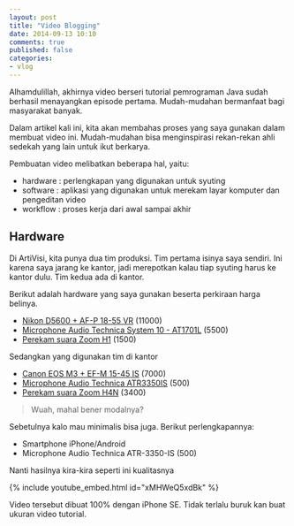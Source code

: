 ```yaml
---
layout: post
title: "Video Blogging"
date: 2014-09-13 10:10
comments: true
published: false
categories:
- vlog
---
```


Alhamdulillah, akhirnya video berseri tutorial pemrograman Java sudah berhasil menayangkan episode pertama. Mudah-mudahan bermanfaat bagi masyarakat banyak.

Dalam artikel kali ini, kita akan membahas proses yang saya gunakan dalam membuat video ini. Mudah-mudahan bisa menginspirasi rekan-rekan ahli sedekah yang lain untuk ikut berkarya.

<!--more-->

Pembuatan video melibatkan beberapa hal, yaitu:

* hardware : perlengkapan yang digunakan untuk syuting
* software : aplikasi yang digunakan untuk merekam layar komputer dan pengeditan video
* workflow : proses kerja dari awal sampai akhir

## Hardware ##

Di ArtiVisi, kita punya dua tim produksi. Tim pertama isinya saya sendiri. Ini karena saya jarang ke kantor, jadi merepotkan kalau tiap syuting harus ke kantor dulu. Tim kedua ada di kantor.

Berikut adalah hardware yang saya gunakan beserta perkiraan harga belinya.

* [Nikon D5600 + AF-P 18-55 VR](http://www.tokocamzone.com/Nikon-D5600-Kit-18-55mm-VR) (11000)
* [Microphone Audio Technica System 10 - AT1701L](http://www.lazada.co.id/audio-technica-at1701l-system-10-clip-on-wireless-untuk-dslr-hitam-840344.html) (5500)
* [Perekam suara Zoom H1](http://www.tokocamzone.com/Zoom-H1-Handy-Recorder-APH-1-Accessories) (1500)

Sedangkan yang digunakan tim di kantor

* [Canon EOS M3 + EF-M 15-45 IS](http://www.tokocamzone.com/Canon-EOS-M3-Kit-EF-M15-45mm) (7000)
* [Microphone Audio Technica ATR3350IS](http://www.warungrecording.com/product/audio-technica-atr3350.html) (500)
* [Perekam suara Zoom H4N](http://www.tokocamzone.com/Zoom-H4N-Recorder-APH-4n-Accessory-Pack) (3400)

> Wuah, mahal bener modalnya?

Sebetulnya kalo mau minimalis bisa juga. Berikut perlengkapannya:

* Smartphone iPhone/Android
* Microphone Audio Technica ATR-3350-IS (500)

Nanti hasilnya kira-kira seperti ini kualitasnya

{% include youtube_embed.html id="xMHWeQ5xdBk" %}

Video tersebut dibuat 100% dengan iPhone SE. Tidak terlalu buruk kan buat ukuran video tutorial.
